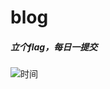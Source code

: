 # blog

##### 立个flag，每日一提交
![时间](https://github.com/pluckychuang/blog/blob/master/doc/img/time_flag.png?raw=true)

